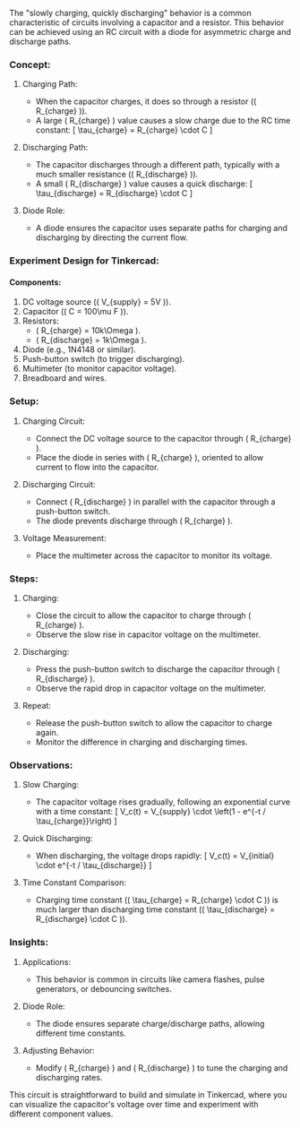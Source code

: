 The "slowly charging, quickly discharging" behavior is a common characteristic of circuits involving a capacitor and a resistor. This behavior can be achieved using an RC circuit with a diode for asymmetric charge and discharge paths.

### Concept:

1. Charging Path:
   - When the capacitor charges, it does so through a resistor (\( R_{charge} \)).
   - A large \( R_{charge} \) value causes a slow charge due to the RC time constant:
     \[
     \tau_{charge} = R_{charge} \cdot C
     \]

2. Discharging Path:
   - The capacitor discharges through a different path, typically with a much smaller resistance (\( R_{discharge} \)).
   - A small \( R_{discharge} \) value causes a quick discharge:
     \[
     \tau_{discharge} = R_{discharge} \cdot C
     \]

3. Diode Role:
   - A diode ensures the capacitor uses separate paths for charging and discharging by directing the current flow.

### Experiment Design for Tinkercad:

#### Components:

1. DC voltage source (\( V_{supply} = 5V \)).
2. Capacitor (\( C = 100\mu F \)).
3. Resistors:
   - \( R_{charge} = 10k\Omega \).
   - \( R_{discharge} = 1k\Omega \).
4. Diode (e.g., 1N4148 or similar).
5. Push-button switch (to trigger discharging).
6. Multimeter (to monitor capacitor voltage).
7. Breadboard and wires.

### Setup:

1. Charging Circuit:
   - Connect the DC voltage source to the capacitor through \( R_{charge} \).
   - Place the diode in series with \( R_{charge} \), oriented to allow current to flow into the capacitor.

2. Discharging Circuit:
   - Connect \( R_{discharge} \) in parallel with the capacitor through a push-button switch.
   - The diode prevents discharge through \( R_{charge} \).

3. Voltage Measurement:
   - Place the multimeter across the capacitor to monitor its voltage.

### Steps:

1. Charging:
   - Close the circuit to allow the capacitor to charge through \( R_{charge} \).
   - Observe the slow rise in capacitor voltage on the multimeter.

2. Discharging:
   - Press the push-button switch to discharge the capacitor through \( R_{discharge} \).
   - Observe the rapid drop in capacitor voltage on the multimeter.

3. Repeat:
   - Release the push-button switch to allow the capacitor to charge again.
   - Monitor the difference in charging and discharging times.

### Observations:

1. Slow Charging:
   - The capacitor voltage rises gradually, following an exponential curve with a time constant:
     \[
     V_c(t) = V_{supply} \cdot \left(1 - e^{-t / \tau_{charge}}\right)
     \]

2. Quick Discharging:
   - When discharging, the voltage drops rapidly:
     \[
     V_c(t) = V_{initial} \cdot e^{-t / \tau_{discharge}}
     \]

3. Time Constant Comparison:
   - Charging time constant (\( \tau_{charge} = R_{charge} \cdot C \)) is much larger than discharging time constant (\( \tau_{discharge} = R_{discharge} \cdot C \)).

### Insights:

1. Applications:
   - This behavior is common in circuits like camera flashes, pulse generators, or debouncing switches.

2. Diode Role:
   - The diode ensures separate charge/discharge paths, allowing different time constants.

3. Adjusting Behavior:
   - Modify \( R_{charge} \) and \( R_{discharge} \) to tune the charging and discharging rates.

This circuit is straightforward to build and simulate in Tinkercad, where you can visualize the capacitor's voltage over time and experiment with different component values.
